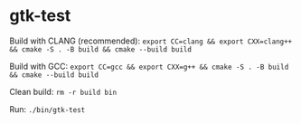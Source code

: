 # gtk-test

Build with CLANG (recommended): `export CC=clang && export CXX=clang++ && cmake -S . -B build && cmake --build build`

Build with GCC: `export CC=gcc && export CXX=g++ && cmake -S . -B build && cmake --build build`

Clean build: `rm -r build bin`

Run: `./bin/gtk-test`
